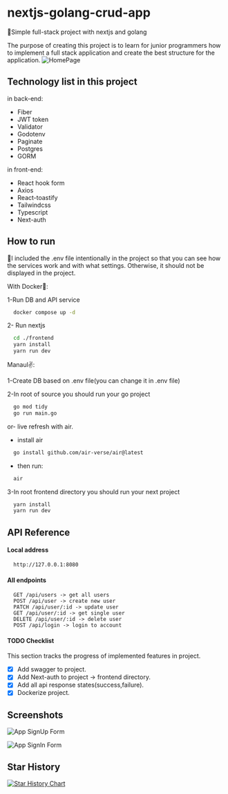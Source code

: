 # nextjs-golang-crud-app
🚨Simple full-stack project with nextjs and golang

The purpose of creating this project is to learn for junior programmers how to implement a full stack application and create the best structure for the application.
![HomePage](https://github.com/pooulad/nextjs-golang-crud-app/blob/main/images/home.png)

## Technology list in this project

in back-end:
 - Fiber
 - JWT token
 - Validator
 - Godotenv
 - Paginate
 - Postgres
 - GORM


in front-end:
 - React hook form
 - Axios
 - React-toastify
 - Tailwindcss
 - Typescript
 - Next-auth


## How to run

🚦I included the .env file intentionally in the project so that you can see how the services work and with what settings. Otherwise, it should not be displayed in the project.

With Docker🐳:

1-Run DB and API service
```bash
  docker compose up -d
```
2- Run nextjs
```bash
  cd ./frontend
  yarn install
  yarn run dev
```

Manaul✌️:

1-Create DB based on .env file(you can change it in .env file)

2-In root of source you should run your go project
```bash
  go mod tidy
  go run main.go
```
or- live refresh with air.

- install air
```bash
  go install github.com/air-verse/air@latest
```
- then run:
```bash
  air
```

3-In root frontend directory you should run your next project
```bash
  yarn install
  yarn run dev
```

## API Reference

#### Local address
```bash
  http://127.0.0.1:8080
```
#### All endpoints

```http
  GET /api/users -> get all users
  POST /api/user -> create new user
  PATCH /api/user/:id -> update user
  GET /api/user/:id -> get single user
  DELETE /api/user/:id -> delete user
  POST /api/login -> login to account
```

#### TODO Checklist

This section tracks the progress of implemented features in project.

- [x] Add swagger to project.
- [x] Add Next-auth to project -> frontend directory.
- [x] Add all api response states(success,failure).
- [x] Dockerize project.

## Screenshots

![App SignUp Form](https://github.com/pooulad/nextjs-golang-crud-app/blob/main/images/sign-up.png)

![App SignIn Form](https://github.com/pooulad/nextjs-golang-crud-app/blob/main/images/sign-in.png)


## Star History

[![Star History Chart](https://api.star-history.com/svg?repos=pooulad/nextjs-golang-crud-app&type=Date)](https://star-history.com/#pooulad/nextjs-golang-crud-app&Date)
